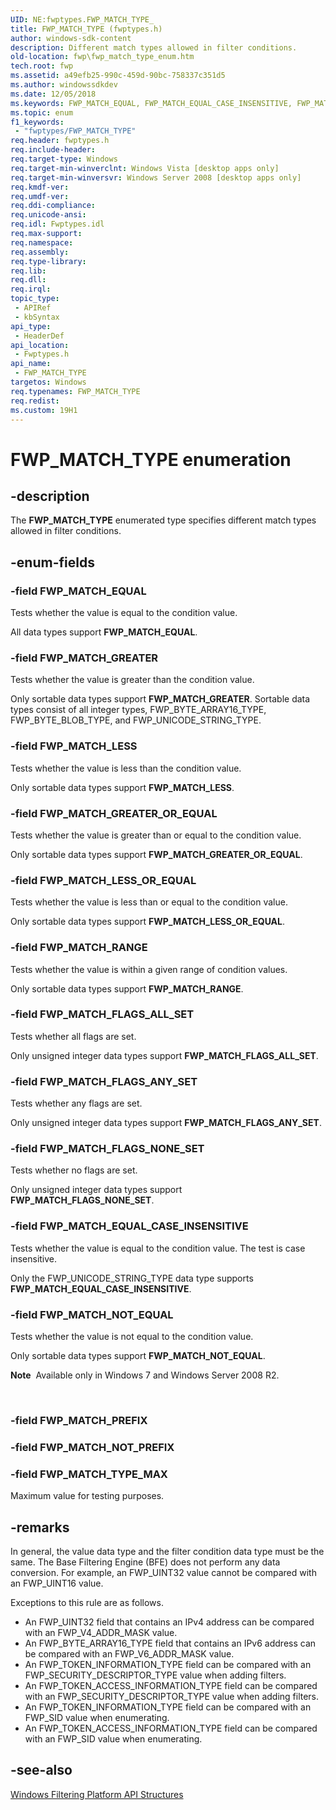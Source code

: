 ```yaml
---
UID: NE:fwptypes.FWP_MATCH_TYPE_
title: FWP_MATCH_TYPE (fwptypes.h)
author: windows-sdk-content
description: Different match types allowed in filter conditions.
old-location: fwp\fwp_match_type_enum.htm
tech.root: fwp
ms.assetid: a49efb25-990c-459d-90bc-758337c351d5
ms.author: windowssdkdev
ms.date: 12/05/2018
ms.keywords: FWP_MATCH_EQUAL, FWP_MATCH_EQUAL_CASE_INSENSITIVE, FWP_MATCH_FLAGS_ALL_SET, FWP_MATCH_FLAGS_ANY_SET, FWP_MATCH_FLAGS_NONE_SET, FWP_MATCH_GREATER, FWP_MATCH_GREATER_OR_EQUAL, FWP_MATCH_LESS, FWP_MATCH_LESS_OR_EQUAL, FWP_MATCH_NOT_EQUAL, FWP_MATCH_RANGE, FWP_MATCH_TYPE, FWP_MATCH_TYPE enumeration [Filtering], FWP_MATCH_TYPE_MAX, fwp.fwp_match_type_enum, fwptypes/FWP_MATCH_EQUAL, fwptypes/FWP_MATCH_EQUAL_CASE_INSENSITIVE, fwptypes/FWP_MATCH_FLAGS_ALL_SET, fwptypes/FWP_MATCH_FLAGS_ANY_SET, fwptypes/FWP_MATCH_FLAGS_NONE_SET, fwptypes/FWP_MATCH_GREATER, fwptypes/FWP_MATCH_GREATER_OR_EQUAL, fwptypes/FWP_MATCH_LESS, fwptypes/FWP_MATCH_LESS_OR_EQUAL, fwptypes/FWP_MATCH_NOT_EQUAL, fwptypes/FWP_MATCH_RANGE, fwptypes/FWP_MATCH_TYPE, fwptypes/FWP_MATCH_TYPE_MAX
ms.topic: enum
f1_keywords: 
 - "fwptypes/FWP_MATCH_TYPE"
req.header: fwptypes.h
req.include-header: 
req.target-type: Windows
req.target-min-winverclnt: Windows Vista [desktop apps only]
req.target-min-winversvr: Windows Server 2008 [desktop apps only]
req.kmdf-ver: 
req.umdf-ver: 
req.ddi-compliance: 
req.unicode-ansi: 
req.idl: Fwptypes.idl
req.max-support: 
req.namespace: 
req.assembly: 
req.type-library: 
req.lib: 
req.dll: 
req.irql: 
topic_type:
 - APIRef
 - kbSyntax
api_type:
 - HeaderDef
api_location:
 - Fwptypes.h
api_name:
 - FWP_MATCH_TYPE
targetos: Windows
req.typenames: FWP_MATCH_TYPE
req.redist: 
ms.custom: 19H1
---
```


# FWP_MATCH_TYPE enumeration


## -description


The <b>FWP_MATCH_TYPE</b> enumerated type specifies different match types allowed in filter conditions.


## -enum-fields




### -field FWP_MATCH_EQUAL

Tests whether the value is equal to the condition value. 

All data types support <b>FWP_MATCH_EQUAL</b>.


### -field FWP_MATCH_GREATER

Tests whether the value is greater than the condition value.

Only sortable data types support <b>FWP_MATCH_GREATER</b>. Sortable data types consist of all integer types, FWP_BYTE_ARRAY16_TYPE, FWP_BYTE_BLOB_TYPE, and FWP_UNICODE_STRING_TYPE.


### -field FWP_MATCH_LESS

Tests whether the value is less than the condition value.

Only sortable data types support <b>FWP_MATCH_LESS</b>.


### -field FWP_MATCH_GREATER_OR_EQUAL

Tests whether the value is greater than or equal to the condition value.

Only sortable data types support <b>FWP_MATCH_GREATER_OR_EQUAL</b>.


### -field FWP_MATCH_LESS_OR_EQUAL

Tests whether the value is less than or equal to the condition value.

Only sortable data types support <b>FWP_MATCH_LESS_OR_EQUAL</b>.


### -field FWP_MATCH_RANGE

Tests whether the value is within a given range of condition values.

Only sortable data types support <b>FWP_MATCH_RANGE</b>.


### -field FWP_MATCH_FLAGS_ALL_SET

Tests whether all flags are set.

Only unsigned integer data types support <b>FWP_MATCH_FLAGS_ALL_SET</b>.


### -field FWP_MATCH_FLAGS_ANY_SET

Tests whether any flags are set.

Only unsigned integer data types support <b>FWP_MATCH_FLAGS_ANY_SET</b>.


### -field FWP_MATCH_FLAGS_NONE_SET

Tests whether no flags are set.

Only unsigned integer data types support <b>FWP_MATCH_FLAGS_NONE_SET</b>.


### -field FWP_MATCH_EQUAL_CASE_INSENSITIVE

Tests whether the value is equal to the condition value. The test is case insensitive.

Only the FWP_UNICODE_STRING_TYPE data type supports <b>FWP_MATCH_EQUAL_CASE_INSENSITIVE</b>.


### -field FWP_MATCH_NOT_EQUAL

Tests whether the value is not equal to the condition value.

Only sortable data types support <b>FWP_MATCH_NOT_EQUAL</b>.<div class="alert"><b>Note</b>  Available only in Windows 7 and Windows Server 2008 R2.</div>
<div> </div>



### -field FWP_MATCH_PREFIX


### -field FWP_MATCH_NOT_PREFIX


### -field FWP_MATCH_TYPE_MAX

Maximum value for testing purposes.


## -remarks



In general, the value data type and the filter condition data type must be the same. The Base Filtering Engine (BFE) does not perform any data conversion. For example, an FWP_UINT32 value cannot be compared with an FWP_UINT16 value.


Exceptions to this rule are as follows.

<ul>
<li>An FWP_UINT32 field that contains an IPv4 address can be compared with an FWP_V4_ADDR_MASK value.</li>
<li>An FWP_BYTE_ARRAY16_TYPE field that contains an IPv6 address can be compared with an FWP_V6_ADDR_MASK value.</li>
<li>An FWP_TOKEN_INFORMATION_TYPE field can be compared with an FWP_SECURITY_DESCRIPTOR_TYPE value when adding filters.</li>
<li>An FWP_TOKEN_ACCESS_INFORMATION_TYPE field can be compared with an FWP_SECURITY_DESCRIPTOR_TYPE value when adding filters.</li>
<li>An FWP_TOKEN_INFORMATION_TYPE field can be compared with an FWP_SID value when enumerating.</li>
<li>An FWP_TOKEN_ACCESS_INFORMATION_TYPE field can be compared with an FWP_SID value when enumerating.</li>
</ul>





## -see-also




<a href="https://docs.microsoft.com/windows/desktop/FWP/fwp-structs">Windows Filtering Platform  API Structures</a>
 

 

